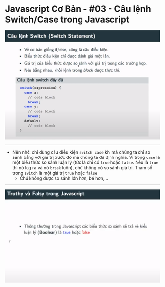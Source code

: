 # Javascript Cơ Bản - #03 - Câu lệnh Switch/Case trong Javascript

![switch/case image](image.png)

---

- Nên nhớ: chỉ dùng câu điều kiện `switch case` khi mà chúng ta chỉ so sánh bằng với giá trị trước đó mà chúng ta đã định nghĩa. Vì trong `case` là một biểu thức so sánh luận lý (tức là chỉ có `true` hoặc `false`. Nếu là `true` thì nó log ra và nó `break` luôn), chứ không có so sánh giá trị. Tham số trong `switch` là một giá trị `true` hoặc `false`
  - Chứ không được so sánh lớn hơn, bé hơn,...

---

![Truthy & Falsy](image-1.png)
